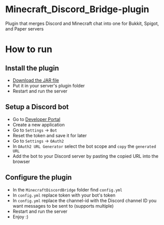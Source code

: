 # Minecraft_Discord_Bridge-plugin
Plugin that merges Discord and Minecraft chat into one for Bukkit, Spigot, and Paper servers

# How to run
## Install the plugin
- [Download the JAR file](github.com/Wojciech-Kalota/Minecraft_Discord_Bridge-plugin/releases/download/1.21/MinecraftDiscordBridge-2.0.jardi)
- Put it in your server's plugin folder
- Restart and run the server
## Setup a Discord bot
- Go to [Developer Portal](https://discord.com/developers/applications)
- Create a new application
- Go to `Settings` -> `Bot`
- Reset the token and save it for later
- Go to `Settings` -> `OAuth2`
- In `OAuth2 URL Generator` select the bot scope and `copy` the `generated URL`
- Add the bot to your Discord server by pasting the copied URL into the browser
## Configure the plugin
- In the `MinecraftDiscordBridge` folder find `config.yml`
- In `config.yml` replace token with your bot's token
- In `config.yml` replace the channel-id with the Discord channel ID you want messages to be sent to (supports multiple)
- Restart and run the server 
- Enjoy :)
